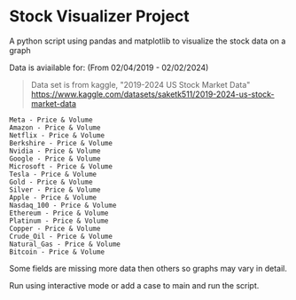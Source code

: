 # Stock Visualizer Project
A python script using pandas and matplotlib to visualize the stock data on a graph

Data is aviailable for: (From 02/04/2019 - 02/02/2024)
> Data set is from kaggle, "2019-2024 US Stock Market Data" 
 >   https://www.kaggle.com/datasets/saketk511/2019-2024-us-stock-market-data

    Meta - Price & Volume
    Amazon - Price & Volume
    Netflix - Price & Volume
    Berkshire - Price & Volume
    Nvidia - Price & Volume
    Google - Price & Volume
    Microsoft - Price & Volume
    Tesla - Price & Volume
    Gold - Price & Volume
    Silver - Price & Volume
    Apple - Price & Volume
    Nasdaq_100 - Price & Volume
    Ethereum - Price & Volume
    Platinum - Price & Volume
    Copper - Price & Volume
    Crude_Oil - Price & Volume
    Natural_Gas - Price & Volume
    Bitcoin - Price & Volume

Some fields are missing more data then others so graphs may vary in detail.

Run using interactive mode or add a case to main and run the script.

